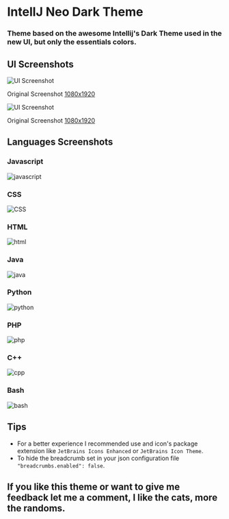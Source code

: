 # IntellJ Neo Dark Theme

### Theme based on the awesome Intellij's Dark Theme used in the new UI, but only the essentials colors.

## UI Screenshots

![UI Screenshot](https://raw.githubusercontent.com/hyperdarker/intellij-neo-dark-theme/main/assets/screenshots/ui-reduced.png)

Original Screenshot [1080x1920](https://raw.githubusercontent.com/hyperdarker/intellij-neo-dark-theme/main/assets/screenshots/ui.png)

![UI Screenshot](https://raw.githubusercontent.com/hyperdarker/intellij-neo-dark-theme/main/assets/screenshots/ui2-reduced.png)

Original Screenshot [1080x1920](https://raw.githubusercontent.com/hyperdarker/intellij-neo-dark-theme/main/assets/screenshots/ui2.png)


## Languages Screenshots

### Javascript

![javascript](https://raw.githubusercontent.com/hyperdarker/intellij-neo-dark-theme/main/assets/screenshots/js.png)

### CSS

![CSS](https://raw.githubusercontent.com/hyperdarker/intellij-neo-dark-theme/main/assets/screenshots/css.png)


### HTML

![html](https://raw.githubusercontent.com/hyperdarker/intellij-neo-dark-theme/main/assets/screenshots/html.png)

### Java

![java](https://raw.githubusercontent.com/hyperdarker/intellij-neo-dark-theme/main/assets/screenshots/java.png)

### Python

![python](https://raw.githubusercontent.com/hyperdarker/intellij-neo-dark-theme/main/assets/screenshots/python.png)

### PHP

![php](https://raw.githubusercontent.com/hyperdarker/intellij-neo-dark-theme/main/assets/screenshots/php.png)

### C++

![cpp](https://raw.githubusercontent.com/hyperdarker/intellij-neo-dark-theme/main/assets/screenshots/cpp.png)

### Bash

![bash](https://raw.githubusercontent.com/hyperdarker/intellij-neo-dark-theme/main/assets/screenshots/bash.png)


## Tips

* For a better experience I recommended use and icon's package extension like `JetBrains Icons Enhanced` or `JetBrains Icon Theme`.
* To hide the breadcrumb set in your json configuration file `"breadcrumbs.enabled": false`.

## If you like this theme or want to give me feedback let me a comment, I like the cats, more the randoms.

